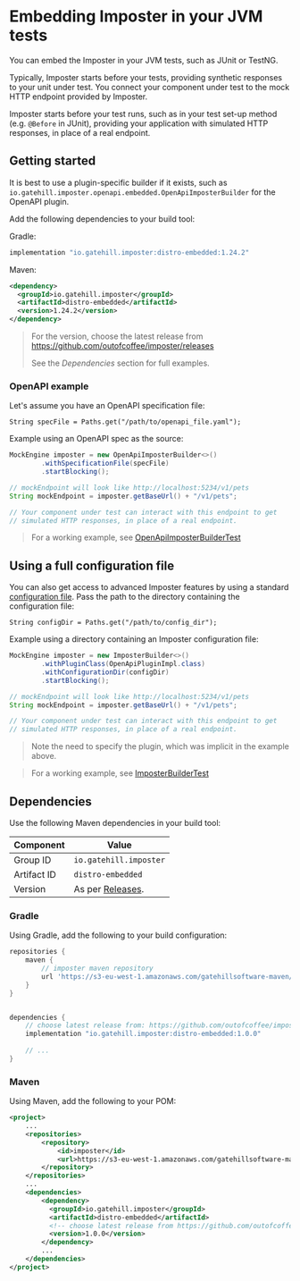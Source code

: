 Embedding Imposter in your JVM tests
====================================

You can embed the Imposter in your JVM tests, such as JUnit or TestNG.

Typically, Imposter starts before your tests, providing synthetic responses to your unit under test. You connect your component under test to the mock HTTP endpoint provided by Imposter.

Imposter starts before your test runs, such as in your test set-up method (e.g. `@Before` in JUnit), providing your application with simulated HTTP responses, in place of a real endpoint.

## Getting started

It is best to use a plugin-specific builder if it exists, such as `io.gatehill.imposter.openapi.embedded.OpenApiImposterBuilder` for the OpenAPI plugin.

Add the following dependencies to your build tool:

Gradle:

```groovy
implementation "io.gatehill.imposter:distro-embedded:1.24.2"
```

Maven:

```xml
<dependency>
  <groupId>io.gatehill.imposter</groupId>
  <artifactId>distro-embedded</artifactId>
  <version>1.24.2</version>
</dependency>
```

> For the version, choose the latest release from https://github.com/outofcoffee/imposter/releases
>
> See the _Dependencies_ section for full examples.

### OpenAPI example

Let's assume you have an OpenAPI specification file:

    String specFile = Paths.get("/path/to/openapi_file.yaml");

Example using an OpenAPI spec as the source:

```java
MockEngine imposter = new OpenApiImposterBuilder<>()
        .withSpecificationFile(specFile)
        .startBlocking();

// mockEndpoint will look like http://localhost:5234/v1/pets
String mockEndpoint = imposter.getBaseUrl() + "/v1/pets";

// Your component under test can interact with this endpoint to get
// simulated HTTP responses, in place of a real endpoint.
```

> For a working example, see [OpenApiImposterBuilderTest](https://github.com/outofcoffee/imposter/blob/master/distro/embedded/src/test/java/io/gatehill/imposter/embedded/OpenApiImposterBuilderTest.java)

## Using a full configuration file

You can also get access to advanced Imposter features by using a standard [configuration file](./configuration.md). Pass the path to the directory containing the configuration file:

    String configDir = Paths.get("/path/to/config_dir");

Example using a directory containing an Imposter configuration file:

```java
MockEngine imposter = new ImposterBuilder<>()
        .withPluginClass(OpenApiPluginImpl.class)
        .withConfigurationDir(configDir)
        .startBlocking();

// mockEndpoint will look like http://localhost:5234/v1/pets
String mockEndpoint = imposter.getBaseUrl() + "/v1/pets";

// Your component under test can interact with this endpoint to get
// simulated HTTP responses, in place of a real endpoint.
```

> Note the need to specify the plugin, which was implicit in the example above.

> For a working example, see [ImposterBuilderTest](https://github.com/outofcoffee/imposter/blob/master/distro/embedded/src/test/java/io/gatehill/imposter/embedded/ImposterBuilderTest.java)

## Dependencies

Use the following Maven dependencies in your build tool:

| Component       | Value                                                                |
|-----------------|----------------------------------------------------------------------|
| Group ID        | `io.gatehill.imposter`                                               |
| Artifact ID     | `distro-embedded`                                                    |
| Version         | As per [Releases](https://github.com/outofcoffee/imposter/releases). |

### Gradle

Using Gradle, add the following to your build configuration:

```groovy
repositories {
    maven {
        // imposter maven repository
        url 'https://s3-eu-west-1.amazonaws.com/gatehillsoftware-maven/releases/'
    }
}


dependencies {
    // choose latest release from: https://github.com/outofcoffee/imposter/releases
    implementation "io.gatehill.imposter:distro-embedded:1.0.0"
    
    // ...
}
```

### Maven

Using Maven, add the following to your POM:

```xml
<project>
    ...
    <repositories>
        <repository>
            <id>imposter</id>
            <url>https://s3-eu-west-1.amazonaws.com/gatehillsoftware-maven/releases</url>
        </repository>
    </repositories>
    ...
    <dependencies>
        <dependency>
          <groupId>io.gatehill.imposter</groupId>
          <artifactId>distro-embedded</artifactId>
          <!-- choose latest release from https://github.com/outofcoffee/imposter/releases -->
          <version>1.0.0</version>
        </dependency>
        ...
    </dependencies>
</project>
```
